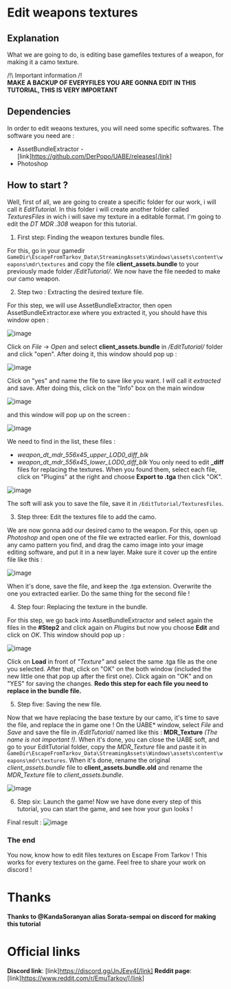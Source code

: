 # Edit weapons textures
## Explanation
What we are going to do, is editing base gamefiles textures of a weapon, for making it a camo texture.

/!\ Important information /!\
**MAKE A BACKUP OF EVERYFILES YOU ARE GONNA EDIT IN THIS TUTORIAL, THIS IS VERY IMPORTANT**

## Dependencies
In order to edit weaons textures, you will need some specific softwares. The software you need are :
* AssetBundleExtractor - [link]https://github.com/DerPopo/UABE/releases[/link]
* Photoshop
## How to start ?
Well, first of all, we are going to create a specific folder for our work, i will call it *EditTutorial*. In this folder i will create another folder called *TexturesFiles* in wich i will save my texture in a editable format.
I'm going to edit the *DT MDR .308* weapon for this tutorial.

1. First step: Finding the weapon textures bundle files.

For this, go in your gamedir `GameDir\EscapeFromTarkov_Data\StreamingAssets\Windows\assets\content\weapons\mdr\textures` and copy the file **client_assets.bundle** to your previously made folder */EditTutorial/*. We now have the file needed to make our camo weapon.

2. Step two : Extracting the desired texture file.

For this step, we will use AssetBundleExtractor, then open AssetBundleExtractor.exe where you extracted it, you should have this window open : 

![image](https://i.imgur.com/YprOfos.png)

Click on *File* -> *Open* and select **client_assets.bundle** in */EditTutorial/* folder and click "open". After doing it, this window should pop up : 

![image](https://i.imgur.com/CBNxbIB.png)

Click on "yes" and name the file to save like you want. I will call it *extracted* and save.
After doing this, click on the "Info" box on the main window 

![image](https://i.imgur.com/8R3HDn1.png)

and this window will pop up on the screen : 

![image](https://i.imgur.com/OUgd5hg.png)

We need to find in the list, these files :
- *weapon_dt_mdr_556x45_upper_LOD0_diff_blk*
- *weapon_dt_mdr_556x45_lower_LOD0_diff_blk*
You only need to edit **_diff** files for replacing the textures.
When you found them, select each file, click on "Plugins" at the right and choose **Export to .tga** then click "OK". 

![image](https://i.imgur.com/DGkrCuG.png)

The soft will ask you to save the file, save it in `/EditTutorial/TexturesFiles`.

3. Step three: Edit the textures file to add the camo.

We are now gonna add our desired camo to the weapon. For this, open up *Photoshop* and open one of the file we extracted earlier.
For this, download any camo pattern you find, and drag the camo image into your image editing software, and put it in a new layer. Make sure it cover up the entire file like this : 

![image](https://i.imgur.com/l6smFVX.jpg)

When it's done, save the file, and keep the .tga extension. Overwrite the one you extracted earlier.
Do the same thing for the second file !

4. Step four: Replacing the texture in the bundle.

For this step, we go back into AssetBundleExtractor and select again the files in the **#Step2** and click again on *Plugins* but now you choose **Edit** and click on *OK*. This window should pop up : 

![image](https://i.imgur.com/KA9ZucB.png)

Click on **Load** in front of *"Texture"* and select the same .tga file as the one you selected. After that, click on "OK" on the both window (included the new little one that pop up after the first one). Click again on "OK" and on "YES" for saving the changes.
**Redo this step for each file you need to replace in the bundle file.**

5. Step five: Saving the new file.

Now that we have replacing the base texture by our camo, it's time to save the file, and replace the in game one !
On the UABE* window, select *File* and *Save* and save the file in */EditTutorial/* named like this : **MDR_Texture** *(The name is not important !)*.
When it's done, you can close the UABE soft, and go to your EditTutorial folder, copy the *MDR_Texture* file and paste it in `GameDir\EscapeFromTarkov_Data\StreamingAssets\Windows\assets\content\weapons\mdr\textures`.
When it's done, rename the original *client_assets.bundle* file to **client_assets.bundle.old** and rename the *MDR_Texture* file to *client_assets.bundle*.

![image](https://i.imgur.com/YGnd12C.png)

6. Step six: Launch the game!
Now we have done every step of this tutorial, you can start the game, and see how your gun looks !

Final result : ![image](https://i.imgur.com/VZUbL9n.jpg)
### The end
You now, know how to edit files textures on Escape From Tarkov ! This works for every textures on the game. Feel free to share your work on discord !

# Thanks
**Thanks to @KandaSoranyan alias Sorata-sempai on discord for making this tutorial**

# Official links
**Discord link**: [link]https://discord.gg/JnJEev4[/link]
**Reddit page**: [link]https://www.reddit.com/r/EmuTarkov/[/link]